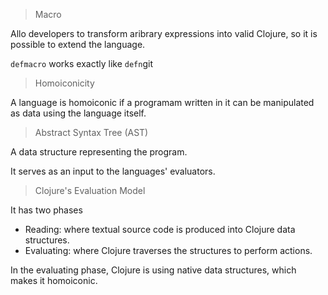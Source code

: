 > Macro

Allo developers to transform aribrary expressions into valid Clojure, so it is possible to extend the language.

`defmacro` works exactly like `defn`git

> Homoiconicity

A language is homoiconic if a programam written in it can be manipulated as data using the language itself.

> Abstract Syntax Tree (AST)

A data structure representing the program.

It serves as an input to the languages' evaluators.

> Clojure's Evaluation Model

It has two phases

* Reading: where textual source code is produced into Clojure data structures.
* Evaluating: where Clojure traverses the structures to perform actions.

In the evaluating phase, Clojure is using native data structures, which makes it homoiconic.

